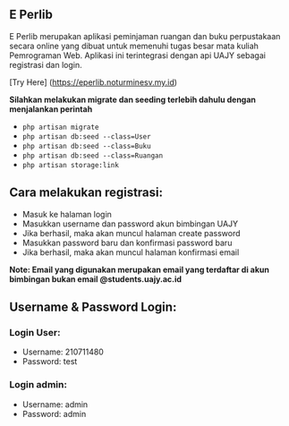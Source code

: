 ## E Perlib
E Perlib merupakan aplikasi peminjaman ruangan dan buku perpustakaan secara online yang dibuat untuk memenuhi tugas besar mata kuliah Pemrograman Web. Aplikasi ini terintegrasi dengan api UAJY sebagai registrasi dan login.

[Try Here] (https://eperlib.noturminesv.my.id)

**Silahkan melakukan migrate dan seeding terlebih dahulu dengan menjalankan perintah**
- `php artisan migrate` 
- `php artisan db:seed --class=User` 
- `php artisan db:seed --class=Buku` 
- `php artisan db:seed --class=Ruangan`
- `php artisan storage:link`

## Cara melakukan registrasi:

- Masuk ke halaman login
- Masukkan username dan password akun bimbingan UAJY
- Jika berhasil, maka akan muncul halaman create password
- Masukkan password baru dan konfirmasi password baru
- Jika berhasil, maka akan muncul halaman konfirmasi email

**Note: Email yang digunakan merupakan email yang terdaftar di akun bimbingan bukan email @students.uajy.ac.id**

## Username & Password Login:

### Login User:

- Username: 210711480
- Password: test

### Login admin:

- Username: admin
- Password: admin
